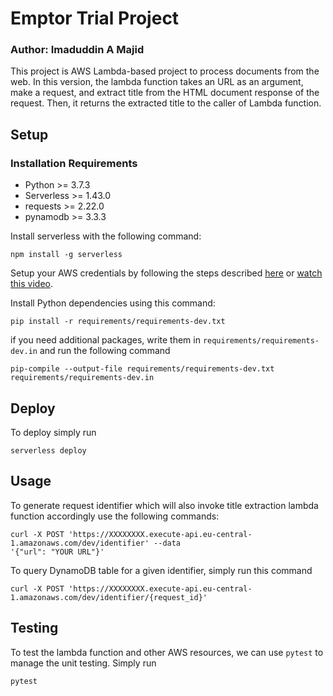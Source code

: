 # Emptor Trial Project

### Author: Imaduddin A Majid

This project is AWS Lambda-based project to process documents from the web. In this version, the lambda function takes an URL as an argument, make a request, and extract title from the HTML document response of the request. Then, it returns the extracted title to the caller of Lambda function.

## Setup

### Installation Requirements

* Python >= 3.7.3
* Serverless >= 1.43.0 
* requests >= 2.22.0
* pynamodb >= 3.3.3

Install serverless with the following command:

```
npm install -g serverless
```

Setup your AWS credentials by following the steps described [here](https://github.com/serverless/serverless/blob/master/docs/providers/aws/guide/credentials.md) or [watch this video](https://www.youtube.com/watch?v=HSd9uYj2LJA).

Install Python dependencies using this command:
```
pip install -r requirements/requirements-dev.txt
```

if you need additional packages, write them in `requirements/requirements-dev.in` and run the following
command

```
pip-compile --output-file requirements/requirements-dev.txt requirements/requirements-dev.in
```

## Deploy

To deploy simply run
```
serverless deploy
```

## Usage

To generate request identifier which will also invoke title extraction lambda function accordingly
use the following commands:

```
curl -X POST 'https://XXXXXXXX.execute-api.eu-central-1.amazonaws.com/dev/identifier' --data
'{"url": "YOUR URL"}'
```

To query DynamoDB table for a given identifier, simply run this command
```
curl -X POST 'https://XXXXXXXX.execute-api.eu-central-1.amazonaws.com/dev/identifier/{request_id}'
```


## Testing

To test the lambda function and other AWS resources, we can use `pytest` to manage the unit testing. Simply run

```
pytest
```